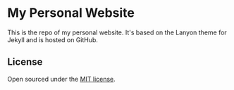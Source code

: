 # My Personal Website

This is the repo of my personal website. It's based on the Lanyon theme for Jekyll and is hosted on GitHub.

## License

Open sourced under the [MIT license](LICENSE.md).
